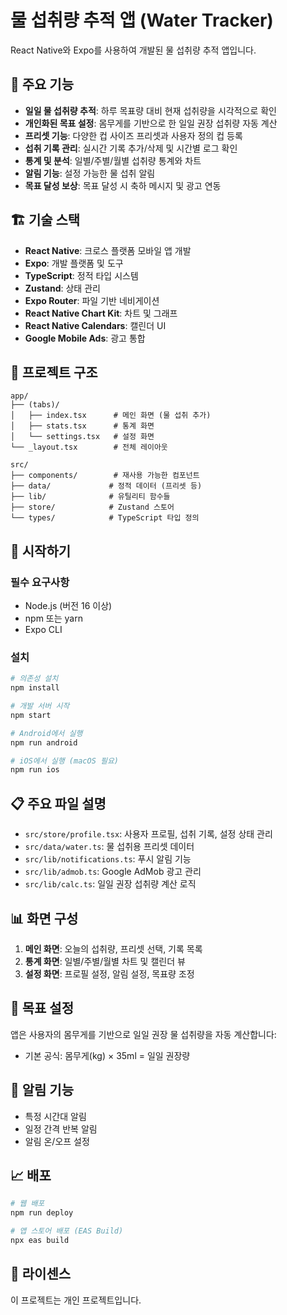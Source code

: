 # 물 섭취량 추적 앱 (Water Tracker)

React Native와 Expo를 사용하여 개발된 물 섭취량 추적 앱입니다.

## 📱 주요 기능

- **일일 물 섭취량 추적**: 하루 목표량 대비 현재 섭취량을 시각적으로 확인
- **개인화된 목표 설정**: 몸무게를 기반으로 한 일일 권장 섭취량 자동 계산
- **프리셋 기능**: 다양한 컵 사이즈 프리셋과 사용자 정의 컵 등록
- **섭취 기록 관리**: 실시간 기록 추가/삭제 및 시간별 로그 확인
- **통계 및 분석**: 일별/주별/월별 섭취량 통계와 차트
- **알림 기능**: 설정 가능한 물 섭취 알림
- **목표 달성 보상**: 목표 달성 시 축하 메시지 및 광고 연동

## 🏗️ 기술 스택

- **React Native**: 크로스 플랫폼 모바일 앱 개발
- **Expo**: 개발 플랫폼 및 도구
- **TypeScript**: 정적 타입 시스템
- **Zustand**: 상태 관리
- **Expo Router**: 파일 기반 네비게이션
- **React Native Chart Kit**: 차트 및 그래프
- **React Native Calendars**: 캘린더 UI
- **Google Mobile Ads**: 광고 통합

## 📂 프로젝트 구조

```
app/
├── (tabs)/
│   ├── index.tsx      # 메인 화면 (물 섭취 추가)
│   ├── stats.tsx      # 통계 화면
│   └── settings.tsx   # 설정 화면
└── _layout.tsx        # 전체 레이아웃

src/
├── components/        # 재사용 가능한 컴포넌트
├── data/             # 정적 데이터 (프리셋 등)
├── lib/              # 유틸리티 함수들
├── store/            # Zustand 스토어
└── types/            # TypeScript 타입 정의
```

## 🚀 시작하기

### 필수 요구사항

- Node.js (버전 16 이상)
- npm 또는 yarn
- Expo CLI

### 설치

```bash
# 의존성 설치
npm install

# 개발 서버 시작
npm start

# Android에서 실행
npm run android

# iOS에서 실행 (macOS 필요)
npm run ios
```

## 📋 주요 파일 설명

- `src/store/profile.tsx`: 사용자 프로필, 섭취 기록, 설정 상태 관리
- `src/data/water.ts`: 물 섭취용 프리셋 데이터
- `src/lib/notifications.ts`: 푸시 알림 기능
- `src/lib/admob.ts`: Google AdMob 광고 관리
- `src/lib/calc.ts`: 일일 권장 섭취량 계산 로직

## 📊 화면 구성

1. **메인 화면**: 오늘의 섭취량, 프리셋 선택, 기록 목록
2. **통계 화면**: 일별/주별/월별 차트 및 캘린더 뷰
3. **설정 화면**: 프로필 설정, 알림 설정, 목표량 조정

## 🎯 목표 설정

앱은 사용자의 몸무게를 기반으로 일일 권장 물 섭취량을 자동 계산합니다:
- 기본 공식: 몸무게(kg) × 35ml = 일일 권장량

## 🔔 알림 기능

- 특정 시간대 알림
- 일정 간격 반복 알림
- 알림 온/오프 설정

## 📈 배포

```bash
# 웹 배포
npm run deploy

# 앱 스토어 배포 (EAS Build)
npx eas build
```

## 📄 라이센스

이 프로젝트는 개인 프로젝트입니다.